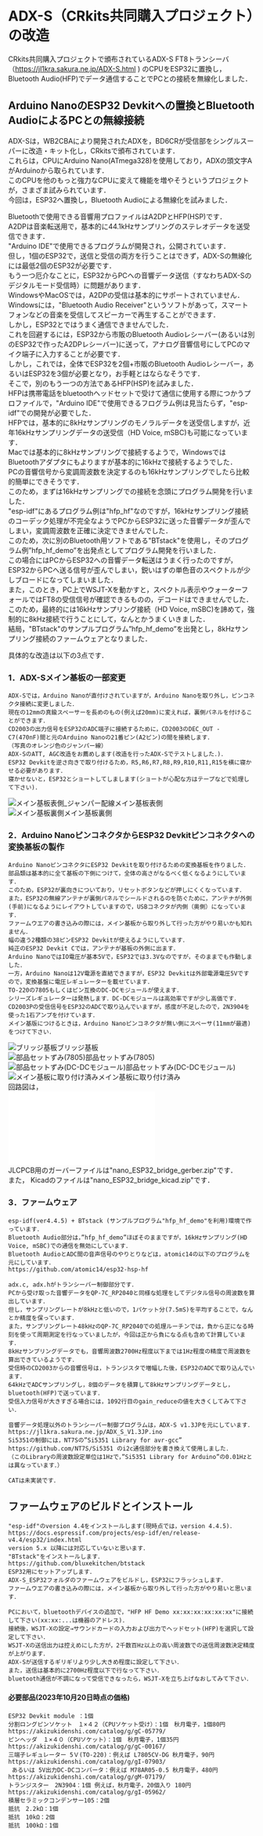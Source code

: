 # ADX-S（CRkits共同購入プロジェクト）の改造

 CRkits共同購入プロジェクトで頒布されているADX-S FT8トランシーバ （https://jl1kra.sakura.ne.jp/ADX-S.html
 ) のCPUをESP32に置換し，Bluetooth Audio(HFP)でデータ通信することでPCとの接続を無線化しました．  

## Arduino NanoのESP32 Devkitへの置換とBluetooth AudioによるPCとの無線接続
ADX-Sは，WB2CBAにより開発されたADXを，BD6CRが受信部をシングルスーパーに改造・キット化し，CRkitsで頒布されています．  
これらは，CPUにArduino Nano(ATmega328)を使用しており，ADXの頭文字AがArduinoから取られています．  
このCPUを他のもっと強力なCPUに変えて機能を増やそうというプロジェクトが，さまざま試みられています．  
今回は，ESP32へ置換し，Bluetooth Audioによる無線化を試みました．  

Bluetoothで使用できる音響用プロファイルはA2DPとHFP(HSP)です．  
A2DPは音楽転送用で，基本的に44.1kHzサンプリングのステレオデータを送受信できます．  
"Arduino IDE"で使用できるプログラムが開発され，公開されています．  
但し，1個のESP32で，送信と受信の両方を行うことはできず，ADX-Sの無線化には最低2個のESP32が必要です．  
もう一つ厄介なことに，ESP32からPCへの音響データ送信（すなわちADX-Sのデジタルモード受信時）に問題があります．  
WindowsやMacOSでは，A2DPの受信は基本的にサポートされていません．  
Windowsには，"Bluetooth Audio Receiver"というソフトがあって，スマートフォンなどの音楽を受信してスピーカーで再生することができます．  
しかし，ESP32とではうまく通信できませんでした．  
これを回避するには，ESP32から市販のBluetooth Audioレシーバー(あるいは別のESP32で作ったA2DPレシーバー)に送って，アナログ音響信号にしてPCのマイク端子に入力することが必要です．  
しかし，これでは，全体でESP32を2個+市販のBluetooth Audioレシーバー，あるいはESP32を3個が必要となり，お手軽とはならなそうです．  
そこで，別のもう一つの方法であるHFP(HSP)を試みました．  
HFPは携帯電話をbluetoothヘッドセットで受けて通信に使用する際につかうプロファイルで，"Arduino IDE"で使用できるフログラム例は見当たらず，"esp-idf"での開発が必要でした．  
HFPでは，基本的に8kHzサンプリングのモノラルデータを送受信しますが，近年16kHzサンプリングデータの送受信（HD Voice, mSBC)も可能になっています．  
Macでは基本的に8kHzサンプリングで接続するようで，WindowsではBluetoothアダプタにもよりますが基本的に16kHzで接続するようでした．  
PCの音響信号から変調周波数を決定するのも16kHzサンプリングでしたら比較的簡単にできそうです．  
このため，まずは16kHzサンプリングでの接続を念頭にプログラム開発を行いました．  
"esp-idf"にあるプログラム例は"hfp_hf"なのですが，16kHzサンプリング接続のコーデック処理が不完全なようでPCからESP32に送った音響データが歪んでしまい，変調周波数を正確に決定できませんでした．  
このため，次に別のBluetooth用ソフトである"BTstack"を使用し，そのプログラム例”hfp_hf_demo”を出発点としてプログラム開発を行いました．  
この場合にはPCからESP32への音響データ転送はうまく行ったのですが，ESP32からPCへ送る信号が歪んでしまい，鋭いはずの単色音のスペクトルが少しブロードになってしまいました．  
また，このとき，PC上でWSJT-Xを動かすと，スペクトル表示やウォーターフォールではFT8の受信信号が確認できるものの，デコードはできませんでした．  
このため，最終的には16kHzサンプリング接続（HD Voice, mSBC)を諦めて，強制的に8kHz接続で行うことにして，なんとかうまくいきました．  
結局，"BTstack"のサンプルプログラム”hfp_hf_demo”を出発とし，8kHzサンプリング接続のファームウェアとなりました．  

具体的な改造は以下の3点です．  

### 1．ADX-Sメイン基板の一部変更 
	ADX-Sでは，Arduino Nanoが直付けされていますが，Arduino Nanoを取り外し，ピンコネクタ接続に変更しました．  
	現在の12mmの真鍮スペーサーを長めのもの(例えば20mm)に変えれば，裏側パネルを付けることができます． 
	CD2003の出力信号をESP32のADC端子に接続するために，CD2003のDEC_OUT - C7(470nF)間と元のArduino Nanoの21番ピン(A2ピン)の間を接続します．  
	（写真のオレンジ色のジャンパー線）  
	ADX-SのATT, AGC改造をお薦めします(改造を行ったADX-Sでテストしました．)．  
	ESP32 Devkitを逆さ向きで取り付けるため，R5,R6,R7,R8,R9,R10,R11,R15を横に寝かせる必要があります．  
	寝かせないと，ESP32とショートしてしまします(ショートが心配な方はテープなどで処理して下さい)．  
![メイン基板表側_ジャンパー配線](images/nano_ESP32_bridge_1.png)メイン基板表側  
![メイン基板裏側](images/nano_ESP32_bridge_2.png)メイン基板裏側  

### 2．Arduino NanoピンコネクタからESP32 Devkitピンコネクタへの変換基板の製作
	Arduino NanoピンコネクタにESP32 Devkitを取り付けるための変換基板を作りました． 
	部品類は基本的に全て基板の下側につけて，全体の高さがなるべく低くなるようにしています． 
	このため，ESP32が裏向きについており，リセットボタンなどが押しにくくなっています． 
	また，ESP32の無線アンテナが裏側パネルでシールドされるのを防ぐために，アンテナが外側(手前)になるようにレイアウトしていますので，USBコネクタが内側（奥側）になっています． 
	ファームウエアの書き込みの際には，メイン基板から取り外して行った方がやり易いかも知れません． 
	幅の違う2種類の38ピンESP32 Devkitが使えるようにしています． 
	純正のESP32 Devkit Cでは，アンテナが基板の外側に出ます． 
	Arduino NanoではIO電圧が基本5Vで，ESP32では3.3Vなのですが，そのままでも作動しました． 
	一方，Arduino Nanoは12V電源を直結できますが，ESP32 Devkitは外部電源電圧5Vですので，変換基盤に電圧レギュレーターを載せています． 
	TO-220の7805もしくはピン互換のDC-DCモジュールが使えます． 
	シリーズレギュレーターは発熱します．DC-DCモジュールは高効率ですが少し高価です． 
	CD2003Pの受信信号をESP32のADCで取り込んでいますが，感度が不足したので，2N3904を使った1石アンプを付けています． 
	メイン基版につけるときは，Arduino Nanoピンコネクタが無い側にスペーサ(11mmが最適)をつけて下さい． 
![ブリッジ基板](images/nano_ESP32_bridge_3.png)ブリッジ基板  
![部品セットずみ(7805)](images/nano_ESP32_bridge_4.png)部品セットずみ(7805)  
![部品セットずみ(DC-DCモジュール)](images/nano_ESP32_bridge_5.png)部品セットずみ(DC-DCモジュール)  
![メイン基板に取り付け済み](images/nano_ESP32_bridge_6.png)メイン基板に取り付け済み  
回路図は，  
![回路図pdfファイル](images/nano-ESP32_bridge.pdf)  
JLCPCB用のガーバーファイルは"nano_ESP32_bridge_gerber.zip"です．  
また， Kicadのファイルは"nano_ESP32_bridge_kicad.zip"です．  

### 3．ファームウェア  
	esp-idf(ver4.4.5) + BTstack (サンプルプログラム"hfp_hf_demo"を利用)環境で作っています．  
	Bluetooth Audio部分は，”hfp_hf_demo”ほぼそのままですが，16kHzサンプリング(HD Voice, mSBC)での通信を無効にしています．   
	Bluetooth AudioとADC間の音声信号のやりとりなどは，atomic14の以下のプログラムを元にしています．   
	https://github.com/atomic14/esp32-hsp-hf

	adx.c, adx.hがトランシーバー制御部分です．  
	PCから受け取った音響データをQP-7C_RP2040と同様な処理をしてデジタル信号の周波数を算出しています．  
	但し，サンプリングレートが8kHzと低いので，1パケット分(7.5mS)を平均することで，なんとか精度を保っています．  
	また，サンプリングレート48kHzのQP-7C_RP2040での処理ルーチンでは，負から正になる時刻を使って周期測定を行なっていましたが，今回は正から負になる点も含めて計算しています．  
	8kHzサンプリングデータでも，音響周波数2700Hz程度以下までは1Hz程度の精度で周波数を算出できているようです．  
	受信時のCD2003からの音響信号は，トランジスタで増幅した後，ESP32のADCで取り込んでいます．  
	64kHzでADCサンプリングし，8個のデータを積算して8kHzサンプリングデータとし，bluetooth(HFP)で送っています．  
	受信入力信号が大きすぎる場合には，1092行目のgain_reduceの値を大きくしてみて下さい．  

	音響データ処理以外のトランシーバー制御プログラムは，ADX-S v1.3JPを元にしています．  
	https://jl1kra.sakura.ne.jp/ADX_S_V1.3JP.ino
	Si5351の制御には，NT7Sの”Si5351 Library for avr-gcc” https://github.com/NT7S/Si5351 のi2c通信部分を書き換えて使用しました．  
	（このLibraryの周波数設定単位は1Hzで，”Si5351 Library for Arduino”の0.01Hzとは異なっています．）  

	CATは未実装です．  

## ファームウェアのビルドとインストール  
	"esp-idf"のversion 4.4をインストールします(現時点では，version 4.4.5)．  
	https://docs.espressif.com/projects/esp-idf/en/release-v4.4/esp32/index.html
	version 5.x 以降には対応していないと思います．  
	"BTstack"をインストールします．  
	https://github.com/bluxekitchen/btstack
	ESP32用にセットアップします．  
	ADX-S_ESP32フォルダのファームウェアをビルドし，ESP32にフラッシュします．  
	ファームウエアの書き込みの際には，メイン基板から取り外して行った方がやり易いと思います． 

	PCにおいて，bluetoothデバイスの追加で，"HFP HF Demo xx:xx:xx:xx:xx:xx"に接続して下さい(xx:xx:...は機器のアドレス)．  
	接続後，WSJT-Xの設定→サウンドカードの入力および出力でヘッドセット(HFP)を選択して設定して下さい．  
	WSJT-Xの送信出力は控えめにした方が，2千数百Hz以上の高い周波数での送信周波数決定精度が上がります．  
	ADX-Sが送信するギリギリより少し大きめ程度に設定して下さい．  
	また，送信は基本的に2700Hz程度以下で行なって下さい．  
	bluetooth通信が不調になって受信できなったら，WSJT-Xを立ち上げなおしてみて下さい．  
	
#### 必要部品(2023年10月20日時点の価格)  
	ESP32 Devkit module ：1個　
	分割ロングピンソケット　１×４２（CPUソケット受け）：1個　秋月電子，1個80円　https://akizukidenshi.com/catalog/g/gC-05779/  
	ピンヘッダ　１×４０（CPUソケット）：1個　秋月電子，1個35円　https://akizukidenshi.com/catalog/g/gC-00167/
	三端子レギュレーター 5Ｖ(TO-220)：例えば L7805CV-DG 秋月電子，90円  https://akizukidenshi.com/catalog/g/gI-07903/
	 あるいは 5V出力DC-DCコンバータ：例えば M78AR05-0.5 秋月電子，480円  https://akizukidenshi.com/catalog/g/gM-07179/
	トランジスター　2N3904：1個 例えば，秋月電子，20個入り 180円　https://akizukidenshi.com/catalog/g/gI-05962/
	積層セラミックコンデンサー105：2個    
	抵抗　2.2kΩ：1個  
	抵抗　10kΩ：2個  
	抵抗　100kΩ：1個  
